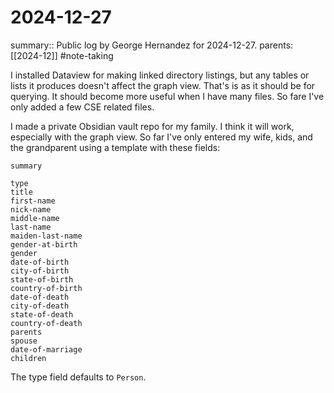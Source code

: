 # 2024-12-27

summary:: Public log by George Hernandez for 2024-12-27.
parents: [[2024-12]]
#note-taking

I installed Dataview for making linked directory listings, but any tables or lists it produces doesn't affect the graph view. That's is as it should be for querying. It should become more useful when I have many files. So fare I've only added a few CSE related files.

I made a private Obsidian vault repo for my family. I think it will work, especially with the graph view. So far I've only entered my wife, kids, and the grandparent using a template with these fields:
```text
summary

type
title
first-name
nick-name
middle-name
last-name
maiden-last-name
gender-at-birth
gender
date-of-birth
city-of-birth
state-of-birth
country-of-birth
date-of-death
city-of-death
state-of-death
country-of-death
parents
spouse
date-of-marriage
children
```

The type field defaults to `Person`.
